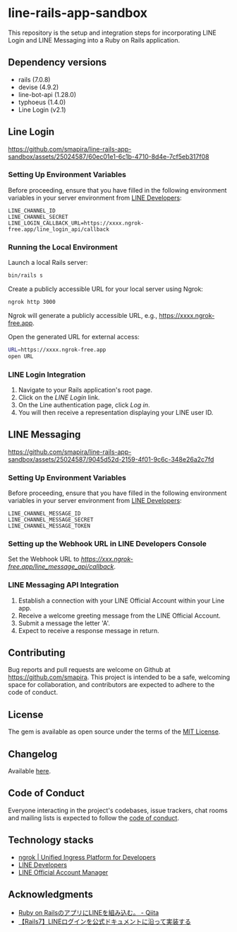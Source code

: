 # line-rails-app-sandbox

This repository is the setup and integration steps for incorporating LINE Login and LINE Messaging into a Ruby on Rails application.

## Dependency versions

* rails (7.0.8)
* devise (4.9.2)
* line-bot-api (1.28.0)
* typhoeus (1.4.0)
* Line Login (v2.1)

## Line Login

https://github.com/smapira/line-rails-app-sandbox/assets/25024587/60ec01e1-6c1b-4710-8d4e-7cf5eb317f08

### Setting Up Environment Variables

Before proceeding, ensure that you have filled in the following environment variables in your server environment from [LINE Developers](https://developers.line.biz/console/):

    LINE_CHANNEL_ID
    LINE_CHANNEL_SECRET
    LINE_LOGIN_CALLBACK_URL=https://xxxx.ngrok-free.app/line_login_api/callback

### Running the Local Environment

Launch a local Rails server:

```bash
bin/rails s
```

Create a publicly accessible URL for your local server using Ngrok:

```bash
ngrok http 3000
```

Ngrok will generate a publicly accessible URL, e.g., https://xxxx.ngrok-free.app.

Open the generated URL for external access:

```bash
URL=https://xxxx.ngrok-free.app
open URL
```

### LINE Login Integration

1. Navigate to your Rails application's root page. 
2. Click on the *LINE Login* link. 
3. On the Line authentication page, click *Log in*. 
4. You will then receive a representation displaying your LINE user ID.

## LINE Messaging

https://github.com/smapira/line-rails-app-sandbox/assets/25024587/9045d52d-2159-4f01-9c6c-348e26a2c7fd

### Setting Up Environment Variables

Before proceeding, ensure that you have filled in the following environment variables in your server environment from [LINE Developers](https://developers.line.biz/console/):

    LINE_CHANNEL_MESSAGE_ID
    LINE_CHANNEL_MESSAGE_SECRET
    LINE_CHANNEL_MESSAGE_TOKEN

### Setting up the Webhook URL in LINE Developers Console

Set the Webhook URL to *https://xxx.ngrok-free.app/line_message_api/callback*.

### LINE Messaging API Integration

1. Establish a connection with your LINE Official Account within your Line app. 
2. Receive a welcome greeting message from the LINE Official Account. 
3. Submit a message the letter 'A'.
4. Expect to receive a response message in return.

## Contributing
Bug reports and pull requests are welcome on Github at https://github.com/smapira. This project is intended to be a safe, welcoming space for collaboration, and contributors are expected to adhere to the code of conduct.

## License
The gem is available as open source under the terms of the [MIT License](https://opensource.org/licenses/MIT).

## Changelog
Available [here](https://github.com/smapira/blob/main/CHANGELOG.md).

## Code of Conduct
Everyone interacting in the project's codebases, issue trackers, chat rooms and mailing lists is expected to follow the [code of conduct](https://github.com/smapira/blob/main/CODE_OF_CONDUCT.md).

## Technology stacks
- [ngrok | Unified Ingress Platform for Developers](https://ngrok.com/)
- [LINE Developers](https://developers.line.biz/)
- [LINE Official Account Manager](https://manager.line.biz/)

## Аcknowledgments
- [Ruby on RailsのアプリにLINEを組み込む。 - Qiita](https://qiita.com/prg_mt/items/b3238ebfae1a3df67cab)
- [【Rails7】LINEログインを公式ドキュメントに沿って実装する](https://zenn.dev/yoiyoicho/articles/974c73ac75c100)

